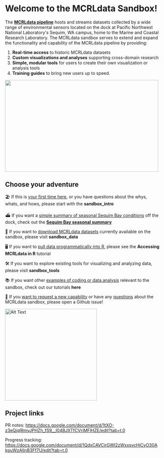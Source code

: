 # Welcome to the MCRLdata Sandbox!

The **[MCRLdata pipeline](https://mcrldata.pnnl.gov/)** hosts and streams datasets collected by a wide range of environmental sensors located on the dock at Pacific Northwest National Laboratory's Sequim, WA campus, home to the Marine and Coastal Research Laboratory. The MCRLdata sandbox serves to extend and expand the functionality and capability of the MCRLdata pipeline by providing:

  1) **Real-time access** to historic MCRLdata datasets
  2) **Custom visualizations and analyses** supporting cross-domain research
  3) **Simple, modular tools** for users to create their own visualization or analysis tools
  4) **Training guides** to bring new users up to speed.

<img src="https://github.com/peterregier/mcrl_data_sandbox/blob/main/figures/internal/mcrldata_sandbox_domain.jpg" alt="" width="500" height="300">

## Choose your adventure

🏖️ If this is <ins>your first time here</ins>, or you have questions about the whys, whats, and hows, please start with the **sandbox_intro**

⛴️ If you want a <ins>simple summary of seasonal Sequim Bay conditions</ins> off the dock, check out the **[Sequim Bay seasonal summary](https://github.com/peterregier/mcrl_data_sandbox/blob/main/scripts/3_sequim_bay_seasonality.md)**

💾 If you want to <ins>download MCRLdata datasets</ins> currently available on the sandbox, please visit **sandbox_data**

🖥️ If you want to <ins>pull data programmatically into R</ins>, please see the **Accessing MCRLdata in R** tutorial

🛠️ If you want to explore existing tools for visualizing and analyzing data, please visit **sandbox_tools**

📚 If you want other <ins>examples of coding or data analysis</ins> relevant to the sandbox, check out our tutorials **here**

🤨 If you <ins>want to request a new capability</ins> or have any <ins>questions</ins> about the MCRLdata sandbox, please open a Github issue! 

<img src="https://github.com/peterregier/mcrl_data_sandbox/blob/main/figures/logos/sandbox_logo_1.png" alt="Alt Text" width="300" height="300">



## Project links

PR notes: https://docs.google.com/document/d/1tXO-z3eQjqIRmyJPHZh_fS9__I04BJXTfCVrjMFlHZE/edit?tab=t.0

Progress tracking: https://docs.google.com/document/d/1QdxCAVCirGWI2zWxxsvcHiCyO30AkpuWzAlInB3Ff7U/edit?tab=t.0

